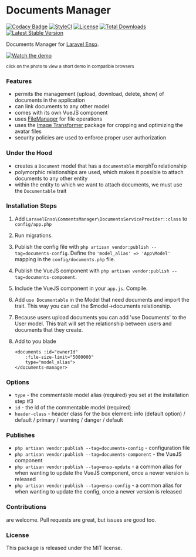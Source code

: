 <!--h-->
# Documents Manager
[![Codacy Badge](https://api.codacy.com/project/badge/Grade/3118ebe6bb4647df99675e83a9f56de2)](https://www.codacy.com/app/laravel-enso/DocumentsManager?utm_source=github.com&amp;utm_medium=referral&amp;utm_content=laravel-enso/DocumentsManager&amp;utm_campaign=Badge_Grade)
[![StyleCI](https://styleci.io/repos/85587885/shield?branch=master)](https://styleci.io/repos/85587885)
[![License](https://poser.pugx.org/laravel-enso/datatable/license)](https://https://packagist.org/packages/laravel-enso/datatable)
[![Total Downloads](https://poser.pugx.org/laravel-enso/documentsmanager/downloads)](https://packagist.org/packages/laravel-enso/documentsmanager)
[![Latest Stable Version](https://poser.pugx.org/laravel-enso/documentsmanager/version)](https://packagist.org/packages/laravel-enso/documentsmanager)
<!--/h-->

Documents Manager for [Laravel Enso](https://github.com/laravel-enso/Enso).

[![Watch the demo](https://laravel-enso.github.io/documentsmanager/screenshots/Selection_019_thumb.png)](https://laravel-enso.github.io/documentsmanager/videos/demo_01.webm)

<sup>click on the photo to view a short demo in compatible browsers</sup>

### Features

- permits the management (upload, download, delete, show) of documents in the application
- can link documents to any other model
- comes with its own VueJS component
- uses [FileManager](https://github.com/laravel-enso/FileManager) for file operations
- uses the [Image Transformer](https://github.com/laravel-enso/ImageTransformer) package for cropping and optimizing the avatar files
- security policies are used to enforce proper user authorization

### Under the Hood
- creates a `Document` model that has a `documentable` morphTo relationship
- polymorphic relationships are used, which makes it possible to attach documents to any other entity
- within the entity to which we want to attach documents, we must use the `Documentable` trait

### Installation Steps

1. Add `LaravelEnso\CommentsManager\DocumentsServiceProvider::class` to `config/app.php`

2. Run migrations.

3. Publish the config file with `php artisan vendor:publish --tag=documents-config`. Define the `'model_alias' => 'App\Model'` mapping in the `config/documents.php` file.

4. Publish the VueJS component with `php artisan vendor:publish --tag=documents-component`.

4. Include the VueJS component in your `app.js`. Compile.

5. Add `use Documentable` in the Model that need documents and import the trait. This way you can call the $model->documents relationship.

6. Because users upload documents you can add 'use Documents' to the User model. This trait will set the relationship between users and documents that they create.

7. Add to you blade

    ```
    <documents :id="ownerId"
        :file-size-limit="5000000"
        type="model_alias">
    </documents-manager>
    ```

### Options

- `type` - the commentable model alias (required) you set at the installation step #3
- `id` - the id of the commentable model (required)
- `header-class` - header class for the box element: info (default option) / default / primary / warning / danger / default

### Publishes

- `php artisan vendor:publish --tag=documents-config` - configuration file
- `php artisan vendor:publish --tag=documents-component` - the VueJS component
- `php artisan vendor:publish --tag=enso-update` - a common alias for when wanting to update the VueJS component,
once a newer version is released
- `php artisan vendor:publish --tag=enso-config` - a common alias for when wanting to update the config,
once a newer version is released

<!--h-->
### Contributions

are welcome. Pull requests are great, but issues are good too.

### License

This package is released under the MIT license.
<!--/h-->